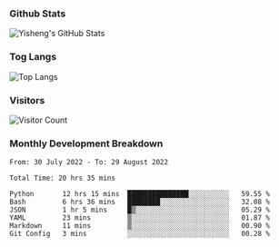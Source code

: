 ### Github Stats
![Yisheng's GitHub Stats](https://github-readme-stats.vercel.app/api?username=gongyisheng&count_private=true&show_icons=true)
### Tog Langs
![Top Langs](https://github-readme-stats.vercel.app/api/top-langs/?username=gongyisheng&layout=compact)
### Visitors
![Visitor Count](https://profile-counter.glitch.me/gongyisheng/count.svg)
### Monthly Development Breakdown
<!--START_SECTION:waka-->

```text
From: 30 July 2022 - To: 29 August 2022

Total Time: 20 hrs 35 mins

Python       12 hrs 15 mins  ███████████████░░░░░░░░░░   59.55 %
Bash         6 hrs 36 mins   ████████░░░░░░░░░░░░░░░░░   32.08 %
JSON         1 hr 5 mins     █▒░░░░░░░░░░░░░░░░░░░░░░░   05.29 %
YAML         23 mins         ▒░░░░░░░░░░░░░░░░░░░░░░░░   01.87 %
Markdown     11 mins         ▒░░░░░░░░░░░░░░░░░░░░░░░░   00.90 %
Git Config   3 mins          ░░░░░░░░░░░░░░░░░░░░░░░░░   00.28 %
```

<!--END_SECTION:waka-->
